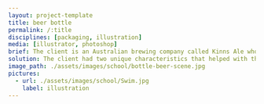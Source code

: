 ```yaml
---
layout: project-template
title: beer bottle
permalink: /:title
disciplines: [packaging, illustration]
media: [illustrator, photoshop]
brief: The client is an Australian brewing company called Kinns Ale whose core values revolve around creating premium hand-crafted beers that are suitable for the Australian palate.
solution: The client had two unique characteristics that helped with the design concept. Firstly they were originally Scottish settlers. Secondly, their beer is famous for being brewed with water from a secret spring. I wanted to have a strong bond between water, Australia and Scotland. So my new beer is called Fiere (pronounced feer) – Scottish word for comrade, mate or companion. And My logo is a Scottish otter and an Australian Platypus frolicking in the water together.
image_path: ./assets/images/school/bottle-beer-scene.jpg
pictures:
  - url: ./assets/images/school/Swim.jpg
    label: illustration
---
```

